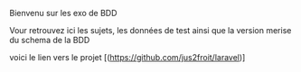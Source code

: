 Bienvenu sur les exo de BDD

Vour retrouvez ici les sujets, les données de test ainsi que la version merise du schema de la BDD


voici le lien vers le projet
[(https://github.com/jus2froit/laravel)]